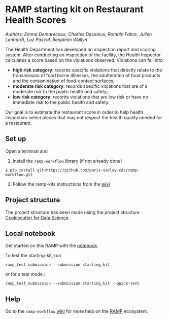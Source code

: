# RAMP starting kit on Restaurant Health Scores

_Authors: Emma Demarecaux, Charles Desaleux, Romain Fabre, Julien Lenhardt, Luz Pascal, Benjamin Wallyn_

The Health Department has developed an inspection report and scoring system. After conducting an inspection of the facility, the Health Inspector calculates a score based on the violations observed. Violations can fall into:
* **high risk category**: records specific violations that directly relate to the transmission of food borne illnesses, the adulteration of food products and the contamination of food-contact surfaces;
* **moderate risk category**: records specific violations that are of a moderate risk to the public health and safety;
* **low risk category**: records violations that are low risk or have no immediate risk to the public health and safety.

Our goal is to estimate the restaurant score in order to help health inspectors select places that may not respect the health quality needed for a restaurant.

## Set up

Open a terminal and

1. install the `ramp-workflow` library (if not already done)
  ```
  $ pip install git+https://github.com/paris-saclay-cds/ramp-workflow.git
  ```

2. Follow the ramp-kits instructions from the [wiki](https://github.com/paris-saclay-cds/ramp-workflow/wiki/Getting-started-with-a-ramp-kit)

## Project structure

The project structure has been made using the project structure [Cookiecutter for Data Science](https://drivendata.github.io/cookiecutter-data-science/).

## Local notebook

Get started on this RAMP with the [notebook](restaurant_scores_starting_kit.ipynb).

To test the starting-kit, run

```
ramp_test_submission --submission starting_kit
```
or for a test mode :

```
ramp_test_submission --submission starting_kit --quick-test
```

## Help
Go to the `ramp-workflow` [wiki](https://github.com/paris-saclay-cds/ramp-workflow/wiki) for more help on the [RAMP](http:www.ramp.studio) ecosystem.
